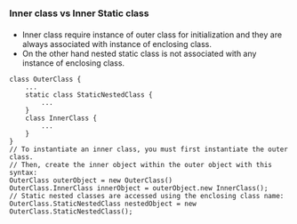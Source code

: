 ### Inner class vs Inner Static class
####
- Inner class require instance of outer class for initialization and they are always associated with instance of enclosing class. 
- On the other hand nested static class is not associated with any instance of enclosing class.  
```
class OuterClass {
    ...
    static class StaticNestedClass {
        ...
    }
    class InnerClass {
        ...
    }
}
// To instantiate an inner class, you must first instantiate the outer class. 
// Then, create the inner object within the outer object with this syntax:
OuterClass outerObject = new OuterClass()
OuterClass.InnerClass innerObject = outerObject.new InnerClass();
// Static nested classes are accessed using the enclosing class name:
OuterClass.StaticNestedClass nestedObject = new OuterClass.StaticNestedClass();
```
<!--stackedit_data:
eyJoaXN0b3J5IjpbLTE0MzUyMTcxMzYsLTIxMDA0MTI3Nyw3Mz
A5OTgxMTZdfQ==
-->